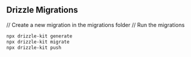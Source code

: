 ## Drizzle Migrations

// Create a new migration in the migrations folder
// Run the migrations

```bash
npx drizzle-kit generate
npx drizzle-kit migrate
npx drizzle-kit push
```
